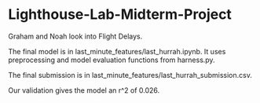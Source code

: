 # Lighthouse-Lab-Midterm-Project
Graham and Noah look into Flight Delays.

The final model is in last_minute_features/last_hurrah.ipynb. It uses preprocessing and model evaluation functions from harness.py.

The final submission is in last_minute_features/last_hurrah_submission.csv.

Our validation gives the model an r^2 of 0.026.
